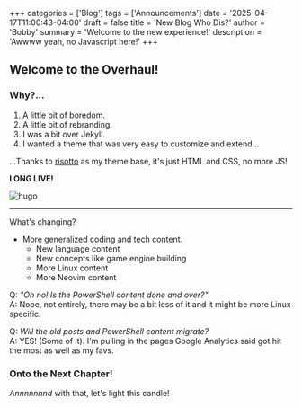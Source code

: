+++
categories = ['Blog']
tags = ['Announcements']
date = '2025-04-17T11:00:43-04:00'
draft = false
title = 'New Blog Who Dis?'
author = 'Bobby' 
summary = 'Welcome to the new experience!'
description = 'Awwww yeah, no Javascript here!'
+++

## Welcome to the Overhaul!

### Why?...

1. A little bit of boredom.
2. A little bit of rebranding.
3. I was a bit over Jekyll.
4. I wanted a theme that was very easy to customize and extend...

...Thanks to [risotto](https://github.com/joeroe/risotto) as my theme base, it's just HTML and CSS, no more JS!

**LONG LIVE!**

![hugo](/posts/new-blog-who-dis/hugo.png)

---

What's changing?

- More generalized coding and tech content.
  * New language content
  * New concepts like game engine building
  * More Linux content
  * More Neovim content

Q: _"Oh no! Is the PowerShell content done and over?"_  
A: Nope, not entirely, there may be a bit less of it and it might be more Linux specific.

Q: _Will the old posts and PowerShell content migrate?_  
A: YES! (Some of it).  I'm pulling in the pages Google Analytics said got hit the most as well as my favs.

### Onto the Next Chapter!

_Annnnnnnd_ with that, let's light this candle!  
